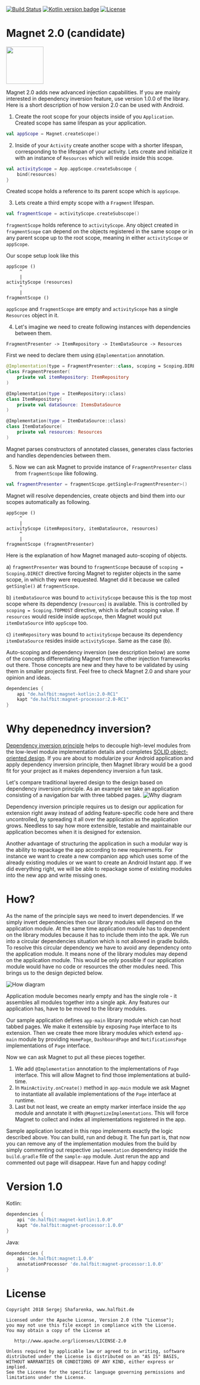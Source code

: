 [![Build Status](https://travis-ci.org/beworker/magnet.svg?branch=master)](https://travis-ci.org/beworker/magnet)
[![Kotlin version badge](https://img.shields.io/badge/kotlin-1.2.40-blue.svg)](http://kotlinlang.org/)
[![License](https://img.shields.io/badge/License-Apache%202.0-blue.svg)](http://www.apache.org/licenses/LICENSE-2.0)

# Magnet 2.0 (candidate)
<img src="docs/images/logo.png" width="100" />

Magnet 2.0 adds new advanced injection capabilities. If you are mainly interested in dependency inversion feature, use version 1.0.0 of the library. Here is a short description of how version 2.0 can be used with Android.

1. Create the root scope for your objects inside of you `Application`. Created scope has same lifespan as your application.

```kotlin
val appScope = Magnet.createScope()
```

2. Inside of your `Activity` create another scope with a shorter lifespan, corresponding to the lifespan of your activity. Lets create and initialize it with an instance of `Resources` which will reside inside this scope.

```kotlin
val activityScope = App.appScope.createSubscope {
    bind(resources)
}
```

Created scope holds a reference to its parent scope which is `appScope`.

3. Lets create a third empty scope with a `Fragment` lifespan.

```kotlin
val fragmentScope = activityScope.createSubscope()
```

`fragmentScope` holds reference to `activityScope`. Any object created in `fragmentScope` can depend on the objects registered in the same scope or in any parent scope up to the root scope, meaning in either `activityScope` or `appScope`.

Our scope setup look like this 
```
appScope ()
     ^
     |
activityScope (resources)
     ^
     |
fragmentScope ()
```

`appScope` and `fragmentScope` are empty and `activityScope` has a single `Resources` object in it.

4. Let's imagine we need to create following instances with dependencies between them.

```
FragmentPresenter -> ItemRepository -> ItemDataSource -> Resources
```

First we need to declare them using `@Implementation` annotation.

```kotlin
@Implementation(type = FragmentPresenter::class, scoping = Scoping.DIRECT)
class FragmentPresenter(
    private val itemRepository: ItemRepository
)

@Implementation(type = ItemRepository::class)
class ItemRepository(
    private val dataSource: ItemsDataSource
)

@Implementation(type = ItemDataSource::class)
class ItemDataSource(
    private val resources: Resources
)
```

Magnet parses constructors of annotated classes, generates class factories and handles dependencies between them.

5. Now we can ask Magnet to provide instance of `FragmentPresenter` class from `fragmentScope` like following.

```kotlin
val fragmentPresenter = fragmentScope.getSingle<FragmentPresenter>()
```

Magnet will resolve dependencies, create objects and bind them into our scopes automatically as following.

```
appScope ()
     ^
     |
activityScope (itemRepository, itemDataSource, resources)
     ^
     |
fragmentScope (fragmentPresenter)
```

Here is the explanation of how Magnet managed auto-scoping of objects.

a) `fragmentPresenter` was bound to `fragmentScope` because of `scoping = Scoping.DIRECT` directive forcing Magnet to register objects in the same scope, in which they were requested. Magnet did it because we called `getSingle()` at `fragmentScope`.

b) `itemDataSource` was bound to `activityScope` because this is the top most scope where its dependency (`resources`) is available. This is controlled by `scoping = Scoping.TOPMOST` directive, which is default scoping value. If `resources` would reside inside `appScope`, then Magnet would put `itemDataSource` into `appScope` too.

c) `itemRepository` was bound to `activityScope` because its dependency `itemDataSource` resides inside `activityScope`. Same as the case (b).

Auto-scoping and dependency inversion (see description below) are some of the concepts differentiating Magnet from the other injection frameworks out there. Those concepts are new and they have to be validated by using them in smaller projects first. Feel free to check Magnet 2.0 and share your opinion and ideas.

```gradle
dependencies {
    api "de.halfbit:magnet-kotlin:2.0-RC1"
    kapt "de.halfbit:magnet-processor:2.0-RC1"
}
```

# Why depenedncy inversion?

[Dependency inversion principle][3] helps to decouple high-level modules from the low-level module implementation details and completes [SOLID object-oriented design][4]. If you are about to modularize your Android application and apply dependency inversion principle, then Magnet library would be a good fit for your project as it makes dependency inversion a fun task.

Let's compare traditional layered design to the design based on dependency inversion principle. As an example we take an application consisting of a navigation bar with three tabbed pages.
![Why diagram][1]

Dependency inversion principle requires us to design our application for extension right away instead of adding feature-specific code here and there uncontrolled, by spreading it all over the application as the application grows. Needless to say how more extensible, testable and maintainable our application becomes when it is designed for extension.

Another advantage of structuring the application in such a modular way is the ability to repackage the app according to new requirements. For instance we want to create a new companion app which uses some of the already existing modules or we want to create an Android Instant app. If we did everything right, we will be able to repackage some of existing modules into the new app and write missing ones.

# How?
As the name of the principle says we need to invert dependencies. If we simply invert dependencies then our library modules will depend on the application module. At the same time application module has to dependent on the library modules because it has to include them into the apk. We run into a circular dependencies situation which is not allowed in gradle builds. To resolve this circular dependency we have to avoid any dependency onto the application module. It means none of the library modules may depend on the application module. This would be only possible if our application module would have no code or resources the other modules need. This brings us to the design depicted below.

![How diagram][2]

Application module becomes nearly empty and has the single role - it assembles all modules together into a single apk. Any features our application has, have to be moved to the library modules. 

Our sample application defines `app-main` library module which can host tabbed pages. We make it extensible by exposing `Page` interface to its extension. Then we create thee more library modules which extend `app-main` module by providing `HomePage`, `DashboardPage` and `NotificationsPage` implementations of `Page` interface. 

Now we can ask Magnet to put all these pieces together.
1. We add `@Implementation` annotation to the implementations of `Page` interface. This will allow Magnet to find those implementations at build-time.
2. In `MainActivity.onCreate()` method in `app-main` module we ask Magnet to instantiate all available implementations of the `Page` interface at runtime.
3. Last but not least, we create an empty marker interface inside the `app` module and annotate it with `@MagnetizeImplementations`. This will force Magnet to collect and index all implementations registered in the app.

Sample application located in this repo implements exactly the logic described above. You can build, run and debug it. The fun part is, that now you can remove any of the implementation modules from the build by simply commenting out respective `implementation` dependency inside the `build.gradle` file of the `sample-app` module. Just rerun the app and commented out page will disappear. Have fun and happy coding!

# Version 1.0

Kotlin:
```gradle
dependencies {
    api "de.halfbit:magnet-kotlin:1.0.0"
    kapt "de.halfbit:magnet-processor:1.0.0"
}
```

Java:
```gradle
dependencies {
    api 'de.halfbit:magnet:1.0.0'
    annotationProcessor 'de.halfbit:magnet-processor:1.0.0'
}
```

# License
```
Copyright 2018 Sergej Shafarenka, www.halfbit.de

Licensed under the Apache License, Version 2.0 (the "License");
you may not use this file except in compliance with the License.
You may obtain a copy of the License at

   http://www.apache.org/licenses/LICENSE-2.0

Unless required by applicable law or agreed to in writing, software
distributed under the License is distributed on an "AS IS" BASIS,
WITHOUT WARRANTIES OR CONDITIONS OF ANY KIND, either express or implied.
See the License for the specific language governing permissions and
limitations under the License.
```

[1]: docs/images/why-diagram.png
[2]: docs/images/how-diagram.png
[3]: https://en.wikipedia.org/wiki/Dependency_inversion_principle
[4]: https://en.wikipedia.org/wiki/SOLID_(object-oriented_design)
